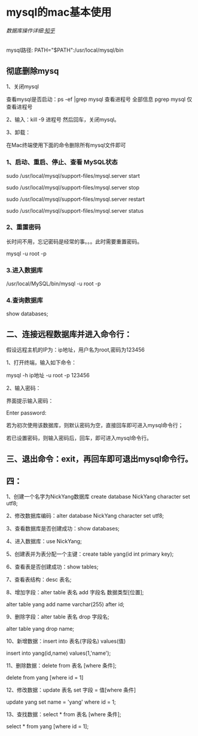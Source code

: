 # mysql的mac基本使用

###### 数据库操作详细:[知乎](https://zhuanlan.zhihu.com/p/667732428)

mysql路径:
PATH="$PATH":/usr/local/mysql/bin

## 彻底删除mysq
1、关闭mysql

查看mysql是否启动：ps -ef |grep mysql 查看进程号 全部信息
pgrep mysql 仅查看进程号

2、输入：kill -9 进程号 
然后回车，关闭mysql。

3、卸载：

在Mac终端使用下面的命令删除所有mysql文件即可

### 1、启动、重启、停止、查看 MySQL状态
sudo /usr/local/mysql/support-files/mysql.server start

sudo /usr/local/mysql/support-files/mysql.server stop

sudo /usr/local/mysql/support-files/mysql.server restart

sudo /usr/local/mysql/support-files/mysql.server status

### 2、重置密码
长时间不用，忘记密码是经常的事。。。此时需要重置密码。

mysql -u root -p

### 3.进入数据库

/usr/local/MySQL/bin/mysql -u root -p

### 4.查询数据库

show databases;

## 二、连接远程数据库并进入命令行：

假设远程主机的IP为：ip地址，用户名为root,密码为123456

1、打开终端，输入如下命令：

mysql -h ip地址 -u root -p 123456

2、输入密码：

界面提示输入密码：

Enter password:

若为初次使用该数据库，则默认密码为空，直接回车即可进入mysql命令行；

若已设置密码，则输入密码后，回车，即可进入mysql命令行。

## 三、退出命令：exit，再回车即可退出mysql命令行。

## 四：

1、创建一个名字为NickYang数据库 create database NickYang character set utf8;

2、修改数据库编码：alter database NickYang character set utf8;

3、查看数据库是否创建成功：show databases;

4、进入数据库：use NickYang;

5、创建表并为表分配一个主键：create table yang(id int primary key);

6、查看表是否创建成功：show tables;

7、查看表结构：desc 表名;

8、增加字段：alter table 表名 add 字段名 数据类型[位置];

alter  table yang add  name varchar(255) after id;

9、删除字段：alter table 表名 drop 字段名;

alter table yang drop name;

10、新增数据：insert into 表名(字段名) values(值)

insert into  yang(id,name)  values(1,'name');

11、删除数据：delete from 表名 [where 条件];

delete from yang [where id = 1]

12、修改数据：update 表名 set 字段 = 值[where 条件]

update yang set name = 'yang' where id = 1;

13、查找数据：select * from 表名 [where 条件];

select * from yang [where id = 1];

